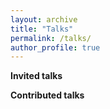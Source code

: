 ```yaml
---
layout: archive
title: "Talks"
permalink: /talks/
author_profile: true
---
```



__Invited talks__<br/>


__Contributed talks__<br/>
